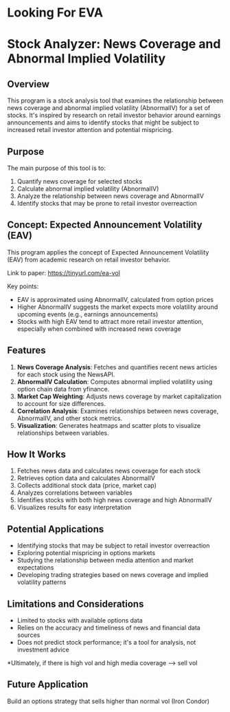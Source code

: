 # Looking For EVA
# Stock Analyzer: News Coverage and Abnormal Implied Volatility

## Overview

This program is a stock analysis tool that examines the relationship between news coverage and abnormal implied volatility (AbnormalIV) for a set of stocks. It's inspired by research on retail investor behavior around earnings announcements and aims to identify stocks that might be subject to increased retail investor attention and potential mispricing.

## Purpose

The main purpose of this tool is to:

1. Quantify news coverage for selected stocks
2. Calculate abnormal implied volatility (AbnormalIV)
3. Analyze the relationship between news coverage and AbnormalIV
4. Identify stocks that may be prone to retail investor overreaction

## Concept: Expected Announcement Volatility (EAV)

This program applies the concept of Expected Announcement Volatility (EAV) from academic research on retail investor behavior. 

Link to paper: https://tinyurl.com/ea-vol


Key points:

- EAV is approximated using AbnormalIV, calculated from option prices
- Higher AbnormalIV suggests the market expects more volatility around upcoming events (e.g., earnings announcements)
- Stocks with high EAV tend to attract more retail investor attention, especially when combined with increased news coverage

## Features

1. **News Coverage Analysis**: Fetches and quantifies recent news articles for each stock using the NewsAPI.
2. **AbnormalIV Calculation**: Computes abnormal implied volatility using option chain data from yfinance.
3. **Market Cap Weighting**: Adjusts news coverage by market capitalization to account for size differences.
4. **Correlation Analysis**: Examines relationships between news coverage, AbnormalIV, and other stock metrics.
5. **Visualization**: Generates heatmaps and scatter plots to visualize relationships between variables.

## How It Works

1. Fetches news data and calculates news coverage for each stock
2. Retrieves option data and calculates AbnormalIV
3. Collects additional stock data (price, market cap)
4. Analyzes correlations between variables
5. Identifies stocks with both high news coverage and high AbnormalIV
6. Visualizes results for easy interpretation

## Potential Applications

- Identifying stocks that may be subject to retail investor overreaction
- Exploring potential mispricing in options markets
- Studying the relationship between media attention and market expectations
- Developing trading strategies based on news coverage and implied volatility patterns

## Limitations and Considerations

- Limited to stocks with available options data
- Relies on the accuracy and timeliness of news and financial data sources
- Does not predict stock performance; it's a tool for analysis, not investment advice

*Ultimately, if there is high vol and high media coverage --> sell vol

## Future Application
Build an options strategy that sells higher than normal vol (Iron Condor)
  
